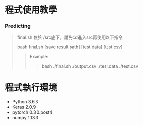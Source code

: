 # 程式使用教學

### Predicting
> final.sh 位於 /src底下，請先cd進入src再使用以下指令
>
> bash final.sh [save result path] [test data] [test csv]
>> Example:
>>> bash ./final.sh ./output.csv ./test.data ./test.csv

# 程式執行環境
* Python 3.6.3
* Keras 2.0.9
* pytorch 0.3.0.post4
* numpy 1.13.3
